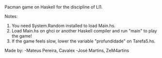 Pacman game on Haskell for the discipline of LI1.

Notes:
1) You need System.Random installed to load Main.hs.
2) Load Main.hs on ghci or another Haskell compiler and run "main" to play the game!
3) If the game feels slow, lower the variable "profundidade" on Tarefa5.hs. 

Made by:
-Mateus Pereira, Cavalex
-José Martins, ZeM4artins
